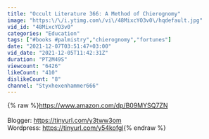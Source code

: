 ```yaml
---
title: "Occult Literature 366: A Method of Chierognomy"
image: "https:\/\/i.ytimg.com\/vi\/48MixcYO3v0\/hqdefault.jpg"
vid_id: "48MixcYO3v0"
categories: "Education"
tags: ["#books #palmistry","chierognomy","fortunes"]
date: "2021-12-07T03:51:47+03:00"
vid_date: "2021-12-05T11:42:31Z"
duration: "PT2M49S"
viewcount: "6426"
likeCount: "410"
dislikeCount: "8"
channel: "Styxhexenhammer666"
---
```

{% raw %}<a rel="nofollow" target="blank" href="https://www.amazon.com/dp/B09MYSQ7ZN">https://www.amazon.com/dp/B09MYSQ7ZN</a><br /><br />Blogger: <a rel="nofollow" target="blank" href="https://tinyurl.com/y3tww3om">https://tinyurl.com/y3tww3om</a><br />Wordpress: <a rel="nofollow" target="blank" href="https://tinyurl.com/y54kofgl">https://tinyurl.com/y54kofgl</a>{% endraw %}
